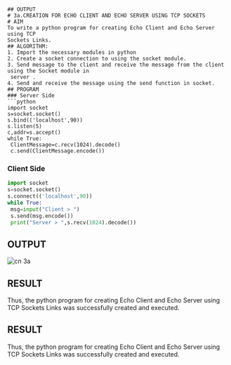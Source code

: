 
```
## OUTPUT
# 3a.CREATION FOR ECHO CLIENT AND ECHO SERVER USING TCP SOCKETS
# AIM
To write a python program for creating Echo Client and Echo Server using TCP
Sockets Links.
## ALGORITHM:
1. Import the necessary modules in python
2. Create a socket connection to using the socket module.
3. Send message to the client and receive the message from the client using the Socket module in
 server .
4. Send and receive the message using the send function in socket.
## PROGRAM
### Server Side
```python
import socket
s=socket.socket()
s.bind(('localhost',90))
s.listen(5)
c,addr=s.accept()
while True:
 ClientMessage=c.recv(1024).decode()
 c.send(ClientMessage.encode())
```
### Client Side
```python
import socket
s=socket.socket()
s.connect(('localhost',90))
while True:
 msg=input("Client > ")
 s.send(msg.encode())
 print("Server > ",s.recv(1024).decode())
```
## OUTPUT
![cn 3a](https://github.com/jeeva078/3a.Sockets_Creation_for_Echo_Client_and_Echo_Server/assets/147048597/a692b465-da76-49c4-ad87-9ffa09867dc3)

## RESULT
Thus, the python program for creating Echo Client and Echo Server using TCP Sockets Links 
was successfully created and executed.

## RESULT
Thus, the python program for creating Echo Client and Echo Server using TCP Sockets Links 
was successfully created and executed.
